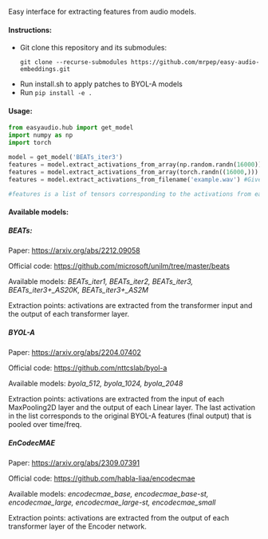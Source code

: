 Easy interface for extracting features from audio models.

#### Instructions:
- Git clone this repository and its submodules:
  ```
  git clone --recurse-submodules https://github.com/mrpep/easy-audio-embeddings.git
  ```
- Run install.sh to apply patches to BYOL-A models
- Run ```pip install -e .```

#### Usage:

```python
from easyaudio.hub import get_model
import numpy as np
import torch

model = get_model('BEATs_iter3')
features = model.extract_activations_from_array(np.random.randn(16000)) #Extract features from numpy array
features = model.extract_activations_from_array(torch.randn((16000,))) #From torch tensor
features = model.extract_activations_from_filename('example.wav') #Given a wav filename

#features is a list of tensors corresponding to the activations from each layer. Each activation has shape (T,D)
```

#### Available models:
##### BEATs:
  Paper: https://arxiv.org/abs/2212.09058
  
  Official code: https://github.com/microsoft/unilm/tree/master/beats
  
  Available models: *BEATs_iter1, BEATs_iter2, BEATs_iter3, BEATs_iter3+_AS20K, BEATs_iter3+_AS2M*
  
  Extraction points: activations are extracted from the transformer input and the output of each transformer layer.
  
##### BYOL-A
  Paper: https://arxiv.org/abs/2204.07402
  
  Official code: https://github.com/nttcslab/byol-a
  
  Available models: *byola_512, byola_1024, byola_2048*
  
  Extraction points: activations are extracted from the input of each MaxPooling2D layer and the output of each Linear layer. The last activation in the list corresponds to the original BYOL-A features (final output) that is pooled over time/freq.

##### EnCodecMAE
  Paper: https://arxiv.org/abs/2309.07391

  Official code: https://github.com/habla-liaa/encodecmae

  Available models: *encodecmae_base, encodecmae_base-st, encodecmae_large, encodecmae_large-st, encodecmae_small*

  Extraction points: activations are extracted from the output of each transformer layer of the Encoder network.
